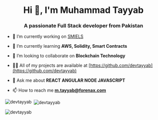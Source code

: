<h1 align="center">Hi 👋, I'm Muhammad Tayyab</h1>
<h3 align="center">A passionate Full Stack developer from Pakistan</h3>


- 🔭 I’m currently working on [SMIELS](https://demo.smiels.com/)

- 🌱 I’m currently learning **AWS, Solidity, Smart Contracts**

- 👯 I’m looking to collaborate on **Blockchain Technology**

- 👨‍💻 All of my projects are available at [https://github.com/devtayyab](https://github.com/devtayyab)

- 💬 Ask me about **REACT ANGULAR NODE JAVASCRIPT**

- 📫 How to reach me **m.tayyab@forenax.com**


<p><img align="left" src="https://github-readme-stats.vercel.app/api/top-langs?username=devtayyab&show_icons=true&locale=en&layout=compact" alt="devtayyab" /></p>

<p>&nbsp;<img align="center" src="https://github-readme-stats.vercel.app/api?username=devtayyab&show_icons=true&locale=en" alt="devtayyab" /></p>

<p><img align="center" src="https://github-readme-streak-stats.herokuapp.com/?user=devtayyab&" alt="devtayyab" /></p>
